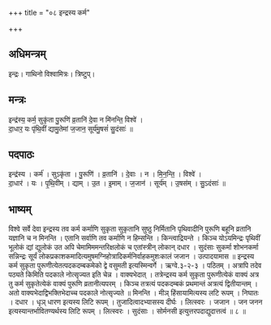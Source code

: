 +++
title = "०८ इन्द्रस्य कर्म"

+++
## अधिमन्त्रम्
इन्द्रः। गाथिनो विश्वामित्रः। त्रिष्टुप्।

## मन्त्रः
इन्द्र॑स्य॒ कर्म॒ सुकृ॑ता पु॒रूणि॑ व्र॒तानि॑ दे॒वा न मि॑नन्ति॒ विश्वे॑ ।  
दा॒धार॒ यः पृ॑थि॒वीं द्यामु॒तेमां ज॒जान॒ सूर्य॑मु॒षसं॑ सु॒दंसाः॑ ॥

## पदपाठः
इन्द्र॑स्य । कर्म॑ । सुऽकृ॑ता । पु॒रूणि॑ । व्र॒तानि॑ । दे॒वाः । न । मि॒न॒न्ति॒ । विश्वे॑ ।  
दा॒धार॑ । यः । पृ॒थि॒वीम् । द्याम् । उ॒त । इ॒माम् । ज॒जान॑ । सूर्य॑म् । उ॒षस॑म् । सु॒ऽदंसाः॑ ॥

## भाष्यम्
विश्वे सर्वे देवा इन्द्रस्य तव कर्म कर्माणि सुकृता सुकृतानि सुष्ठु निर्मितानि पृथिवादीनि पुरूणि बहूनि व्रतानि यज्ञानि च न मिनन्ति । एतानि सर्वाणि तव कर्माणि न हिम्सन्ति । किन्त्वाद्रियन्ते । किञ्च योऽयमिन्द्रः पृथिवीं भूलोकं द्यां द्युलोकं उत अपि चेमामिममन्तरिक्षलोकं च एतांस्त्रीन् लोकान् दधार । सुदंसाः सुकर्मा शोभनकर्मा सन्निन्द्रः सूर्यं लोकप्रकाशकमादित्यमुषमग्निहोत्रादिकर्मनिर्वाहकमुशःकालं जजान । उत्पादयामास ॥ इन्द्रस्य कर्म सुकृता पुरूणीत्येतत्पदकदम्बकमेको द्वे वसुमती इत्यस्मिन्वर्गे । ऋग्वे.३-२-३ । पठितम् । अत्रापि तदेव पठ्यते किमिति पदकाले नोत्सृज्यत इति चेन्न । वाक्यभेदात् । तत्रेन्द्रस्य कर्म सुकृता पुरूणीत्येकं वाक्यं अत्र तु कर्म सुकृतेत्येकं वाक्यं पुरूणि व्रतानीत्यपरम् । किञ्च तत्रत्यं पदकदम्बकं प्रथमान्तं अत्रत्यं द्वितीयान्तम् । अतो वाक्यभेदाद्विभक्तिभेदाच्च पदकाले नोत्सृज्यते ॥ मिनन्ति । मीञ् हिंसायामित्यस्य लटि रूपम् । निघातः । दधार । धृञ् धारण इत्यस्य लिटि रूपम् । तुजादित्वादभ्यासस्य दीर्घः । लित्स्वरः । जजान । जन जनन इत्यस्यान्तर्भावितण्यर्थस्य लिटि रूपम् । लित्स्वरः । सुदंसाः । सोर्मनसी इत्युत्तरपदाद्युदात्तत्वं ॥ ८ ॥